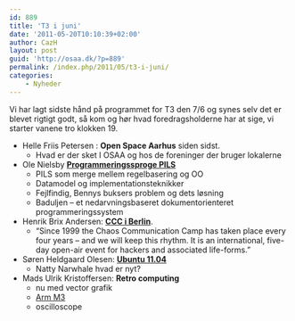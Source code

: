 ```yaml
---
id: 889
title: 'T3 i juni'
date: '2011-05-20T10:10:39+02:00'
author: CazH
layout: post
guid: 'http://osaa.dk/?p=889'
permalink: /index.php/2011/05/t3-i-juni/
categories:
    - Nyheder
---
```


Vi har lagt sidste hånd på programmet for T3 den 7/6 og synes selv det er blevet rigtigt godt, så kom og hør hvad foredragsholderne har at sige, vi starter vanene tro klokken 19.

- Helle Friis Petersen : **Open Space Aarhus** siden sidst. 
    - Hvad er der sket I OSAA og hos de foreninger der bruger lokalerne
- Ole Nielsby **[Programmeringssproge PILS](http://www.pils.org/)**
    - PILS som merge mellem regelbasering og OO
    - Datamodel og implementationsteknikker
    - Fejlfindig, Bennys buksers problem og dets løsning
    - Baduljen – et nedarvningsbaseret dokumentorienteret programmeringssystem
- Henrik Brix Andersen: **[CCC i Berlin](<http://bit.ly/bCIvAV >)**. 
    - “Since 1999 the Chaos Communication Camp has taken place every four years – and we will keep this rhythm. It is an international, five-day open-air event for hackers and associated life-forms.”
- Søren Heldgaard Olesen: **[Ubuntu 11.04](http://www.ubuntu.com/)**
    - Natty Narwhale hvad er nyt?
- Mads Ulrik Kristoffersen: **Retro computing**
    - nu med vector grafik
    - [Arm M3](http://bit.ly/m9dKuo)
    - oscilloscope